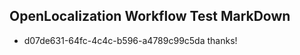 ## OpenLocalization Workflow Test MarkDown
* d07de631-64fc-4c4c-b596-a4789c99c5da 
thanks!<!--HONumber=Mar16_HO2-->

